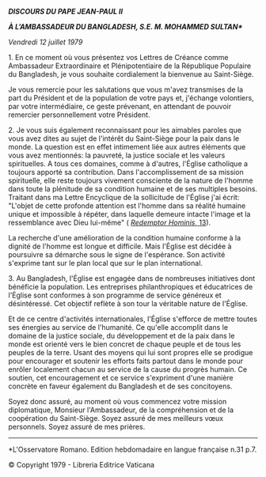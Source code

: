 ***DISCOURS DU PAPE JEAN-PAUL II***

***À L’AMBASSADEUR DU BANGLADESH, S.E. M. MOHAMMED SULTAN\****

*Vendredi 12 juillet 1979*

1\. En ce moment où vous présentez vos Lettres de Créance comme Ambassadeur Extraordinaire et Plénipotentiaire de la République Populaire du Bangladesh, je vous souhaite cordialement la bienvenue au Saint-Siège.

Je vous remercie pour les salutations que vous m'avez transmises de la part du Président et de la population de votre pays et, j'échange volontiers, par votre intermédiaire, ce geste prévenant, en attendant de pouvoir remercier personnellement votre Président.

2\. Je vous suis également reconnaissant pour les aimables paroles que vous avez dites au sujet de l'intérêt du Saint-Siège pour la paix dans le monde. La question est en effet intimement liée aux autres éléments que vous avez mentionnés: la pauvreté, la justice sociale et les valeurs spirituelles. A tous ces domaines, comme à d'autres, l'Église catholique a toujours apporté sa contribution. Dans l'accomplissement de sa mission spirituelle, elle reste toujours vivement consciente de la nature de l'homme dans toute la plénitude de sa condition humaine et de ses multiples besoins. Traitant dans ma Lettre Encyclique de la sollicitude de l'Église j'ai écrit: "L'objet de cette profonde attention est l'homme dans sa réalité humaine unique et impossible à répéter, dans laquelle demeure intacte l'image et la ressemblance avec Dieu lui-même" ( [*Redemptor Hominis*, 13](http://www.vatican.va/edocs/FRA0077/__P4.HTM)).

La recherche d'une amélioration de la condition humaine conforme à la dignité de l'homme est longue et difficile. Mais l'Église est décidée à poursuivre sa démarche sous le signe de l'espérance. Son activité s'exprime tant sur le plan local que sur le plan international.

3\. Au Bangladesh, l'Église est engagée dans de nombreuses initiatives dont bénéficie la population. Les entreprises philanthropiques et éducatrices de l'Église sont conformes à son programme de service généreux et désintéressé. Cet objectif reflète à son tour la véritable nature de l'Église.

Et de ce centre d'activités internationales, l'Église s'efforce de mettre toutes ses énergies au service de l'humanité. Ce qu'elle accomplit dans le domaine de la justice sociale, du développement et de la paix dans le monde est orienté vers le bien concret de chaque peuple et de tous les peuples de la terre. Usant des moyens qui lui sont propres elle se prodigue pour encourager et soutenir les efforts faits partout dans le monde pour enrôler localement chacun au service de la cause du progrès humain. Ce soutien, cet encouragement et ce service s'expriment d'une manière concrète en faveur également du Bangladesh et de ses concitoyens.

Soyez donc assuré, au moment où vous commencez votre mission diplomatique, Monsieur l'Ambassadeur, de la compréhension et de la coopération du Saint-Siège. Soyez assuré de mes meilleurs vœux personnels. Soyez assuré de mes prières.

* * *

\*L'Osservatore Romano. Edition hebdomadaire en langue française n.31 p.7.

© Copyright 1979 - Libreria Editrice Vaticana